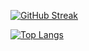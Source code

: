 [![GitHub Streak](http://github-readme-streak-stats.herokuapp.com?user=zPrototype&theme=dark&background=000000)](https://git.io/streak-stats)

[![Top Langs](https://github-readme-stats.vercel.app/api/top-langs/?username=zPrototype&layout=compact&theme=vision-friendly-dark)](https://github.com/anuraghazra/github-readme-stats)
